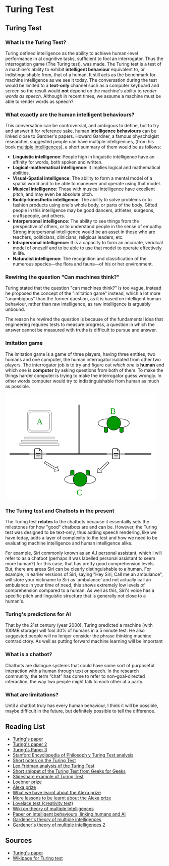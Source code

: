 # Turing Test

## Turing Test

### What is the Turing Test?

Turing defined intelligence as the ability to achieve human-level performance in al cognitive tasks, sufficient to fool an interrogator. Thus the interrogation game \(The Turing test\), was made. The Turing test is a test of a machine's ability to exhibit **intelligent behaviour** equivalent to, or indistinguishable from, that of a human. It still acts as the benchmark for machine intelligence as we see it today. The conversation during the test would be limited to a **text-only** channel such as a computer keyboard and screen so the result would **not** depend on the machine's ability to _render words as speech_. Although in recent times, we assume a machine must be able to render words as speech?

### What exactly are the human intelligent behaviours?

This conversation can be controversial, and ambigous to define, but to try and answer it for reference sake, human **intelligence behaviours** can be linked close to Gardner's papers. Howard Gardner, a famous physcholgist researcher, suggested people can have multiple intellgiences, \(from his book [multiple intelligences](https://archive.org/details/multipleintellig00gard_0)\), a short summary of them would be as follows:

* **Linguistic intelligence**: People high in linguistic intelligence have an affinity for words, both spoken and written.
* **Logical-mathematical intelligence**: It implies logical and mathematical abilities.
* **Visual-Spatial intelligence**: The ability to form a mental model of a spatial world and to be able to maneuver and operate using that model.
* **Musical intelligence**: Those with musical intelligence have excellent pitch, and may even be absolute pitch.
* **Bodily-kinesthetic intelligence**: The ability to solve problems or to fashion products using one's whole body, or parts of the body. Gifted people in this intelligence may be good dancers, athletes, surgeons, craftspeople, and others.
* **Interpersonal intelligence**: The ability to see things from the perspective of others, or to understand people in the sense of empathy. Strong interpersonal intelligence would be an asset in those who are teachers, politicians, clinicians, religious leaders, etc.
* **Intrapersonal intelligence:** It is a capacity to form an accurate, veridical model of oneself and to be able to use that model to operate effectively in life.
*  **Naturalist intelligence:** The recognition and classification of the numerous species—the flora and fauna—of his or her environment.

### Rewiring the question "Can machines think?" 

Turing stated that the question "can machines think?" is too vague, instead he proposed the concept of the "imitation game" instead, which a lot more "unambigous" than the former question, as it is based on intelligent human behaviour, rather than raw intelligence, as raw intelligence is arguably unbound.

The reason he rewired the question is because of the fundamental idea that engineering requires tests to measure progress, a question in which the answer cannot be measured with truths is difficult to pursue and answer.

### Imitation game

The imitation game is a game of three players, having three entities, two humans and one computer, the human interrogator isolated from other two players. The interrogator job is to try and figure out _which one_ is **human** and which one is **computer** by asking questions from both of them. To make the things harder computer is trying to make the interrogator guess wrongly. In other words computer would try to indistinguishable from human as much as possible.

![The imitation game](../../.gitbook/assets/image%20%2813%29.png)

### The Turing test and Chatbots in the present

The Turing test **relates** to the chatbots because it essentailly sets the milestones for how "good" chatbots are and can be. However, the Turing test was designed to be text-only, thus adding speech rendering, like we have today, adds a layer of complexity to the test and how we need to be evaluating machine intelligence and human intelligence alike.

For example, Siri commonly known as an A.I personal assistant, which I will refer to as a chatbot \(perhaps it was labelled personal assistant to seem more human?\) for this case, that has pretty good comprehension levels. But, there are areas Siri can be clearly distinguishable to a human. For example, In earlier versions of Siri, saying "Hey Siri, Call me an ambulance", will store your nickname to Siri as 'ambulance' and not actually call an ambulance in your time of need, this shows extremely low levels of comprehension compared to a human. As well as this, Siri's voice has a specific pitch and linguistic structure that is generally not close to a human's.

### Turing's predictions for AI

That by the 21st century \(year 2000\), Turing predicted a machine \(with 100MB storage\) will fool 30% of humans in a 5 minute test. He also suggested people will no longer consider the phrase thinking machine contradictory. As well as putting forward machine learning will be important

### What is a chatbot?

Chatbots are dialogue systems that could have some sort of purposeful interaction with a human through text or speech. In the research community, the term “chat” has come to refer to non–goal-directed interaction, the way two people might talk to each other at a party.

### What are limitations?

Until a chatbot truly has every human behaviour, I think it will be possible, maybe difficult in the future, but definitely possible to tell the difference.

## Reading List

* [Turing's paper](https://academic.oup.com/mind/article/LIX/236/433/986238)
* [Turing's paper 2](https://www.abelard.org/turpap/turpap.php#the_imitation_game)
* [Turing's Paper 3](https://docs.google.com/spreadsheets/d/1pu6PqO4WioJPEA0e5RIflYHqw60SOkqwvrFLyousy3Y/edit#gid=0&range=B2)
* [Stanford Encyclopedia of Philosoph y Turing Test analysis](https://plato.stanford.edu/entries/turing-test/)
* [Short notes on the Turing Test](https://www.geeksforgeeks.org/turing-test-artificial-intelligence/)
* [Lex Fridman analysis of the Turing Test](https://www.youtube.com/watch?v=MGW_Qcqr9eQ)
* [Short snippet of the Turing Test from Geeks for Geeks](https://www.geeksforgeeks.org/turing-test-artificial-intelligence/)
* [Slideshare example of Turing Test](https://www.slideshare.net/ShakibMondal/turing-test-163007795)
* [Loebner prize](https://en.wikipedia.org/wiki/Loebner_Prize)
* [Alexa prize](https://developer.amazon.com/alexaprize)
* [What we have learnt about the Alexa prize](https://towardsdatascience.com/11-more-lessons-we-have-to-learn-from-alexa-prize-94fe14b8986f)
* [More lessons to be learnt about the Alexa prize](https://chatbotsmagazine.com/13-lessons-we-have-to-learn-from-amazon-alexa-prize-965628e38ccb)
* [Lovelace test \(creativity test\)](https://developer.amazon.com/alexaprize)
* [Wiki on theory of multiple Intelligences](https://en.wikipedia.org/wiki/Human_intelligence#Theory_of_multiple_intelligences)
* [Paper on intelligent behaviours, linking humans and AI](https://www.google.com/url?sa=t&rct=j&q=&esrc=s&source=web&cd=&ved=2ahUKEwjBp67rg9LsAhWai1wKHV2ECQQQFjALegQIARAC&url=http%3A%2F%2Fwww.cogsys.org%2Fpdf%2Fpaper-3-2-140.pdf&usg=AOvVaw1WudukIssCpmMxvFvQ8pHI)
* [Gardener's theory of multiple intelligences](https://www.simplypsychology.org/multiple-intelligences.html)
* [Gardener's theory of multiple intelligences 2](https://www.verywellmind.com/gardners-theory-of-multiple-intelligences-2795161)

## Sources

* [Turing's paper](https://academic.oup.com/mind/article/LIX/236/433/986238)
* [Wikipage for Turing test](https://en.wikipedia.org/wiki/Turing_test)


